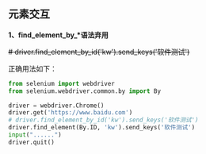 ## **元素交互**

**1、find_element_by_\*语法弃用**

~~# driver.find_element_by_id('kw').send_keys('软件测试')~~

正确用法如下：

```python
from selenium import webdriver
from selenium.webdriver.common.by import By

driver = webdriver.Chrome()
driver.get('https://www.baidu.com')
# driver.find_element_by_id('kw').send_keys('软件测试')
driver.find_element(By.ID, 'kw').send_keys('软件测试')
input("......")
driver.quit()
```